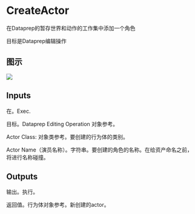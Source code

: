 # CreateActor

在Dataprep的暂存世界和动作的工作集中添加一个角色

目标是Dataprep编辑操作

## 图示

![]($-20221218-18353447.png)

## Inputs

在。Exec.

目标。Dataprep Editing Operation 对象参考。

Actor Class: 对象类参考。要创建的行为体的类别。

Actor Name（演员名称）。字符串。要创建的角色的名称。在给资产命名之前，将进行名称碰撞。 

## Outputs

输出。执行。

返回值。行为体对象参考。新创建的actor。
